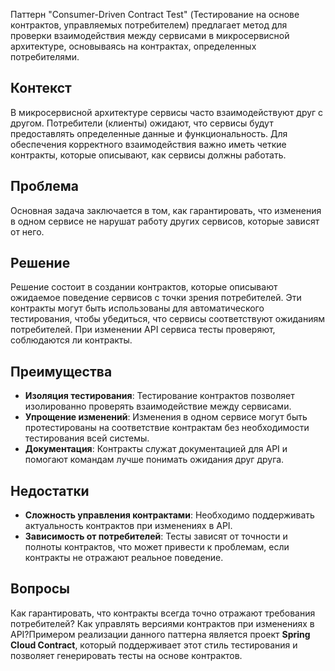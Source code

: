 Паттерн "Consumer-Driven Contract Test" (Тестирование на основе контрактов, управляемых потребителем) предлагает метод для проверки взаимодействия между сервисами в микросервисной архитектуре, основываясь на контрактах, определенных потребителями.

## Контекст

В микросервисной архитектуре сервисы часто взаимодействуют друг с другом. Потребители (клиенты) ожидают, что сервисы будут предоставлять определенные данные и функциональность. Для обеспечения корректного взаимодействия важно иметь четкие контракты, которые описывают, как сервисы должны работать.

## Проблема

Основная задача заключается в том, как гарантировать, что изменения в одном сервисе не нарушат работу других сервисов, которые зависят от него.

## Решение

Решение состоит в создании контрактов, которые описывают ожидаемое поведение сервисов с точки зрения потребителей. Эти контракты могут быть использованы для автоматического тестирования, чтобы убедиться, что сервисы соответствуют ожиданиям потребителей. При изменении API сервиса тесты проверяют, соблюдаются ли контракты.

## Преимущества

- **Изоляция тестирования**: Тестирование контрактов позволяет изолированно проверять взаимодействие между сервисами.
- **Упрощение изменений**: Изменения в одном сервисе могут быть протестированы на соответствие контрактам без необходимости тестирования всей системы.
- **Документация**: Контракты служат документацией для API и помогают командам лучше понимать ожидания друг друга.

## Недостатки

- **Сложность управления контрактами**: Необходимо поддерживать актуальность контрактов при изменениях в API.
- **Зависимость от потребителей**: Тесты зависят от точности и полноты контрактов, что может привести к проблемам, если контракты не отражают реальное поведение.

## Вопросы

Как гарантировать, что контракты всегда точно отражают требования потребителей? Как управлять версиями контрактов при изменениях в API?Примером реализации данного паттерна является проект **Spring Cloud Contract**, который поддерживает этот стиль тестирования и позволяет генерировать тесты на основе контрактов.